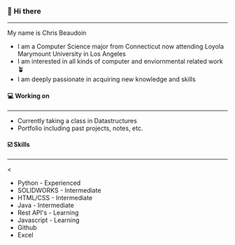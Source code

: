 ### 👋 Hi there
---
My name is Chris Beaudoin
- I am a Computer Science major from Connecticut now attending Loyola Marymount University in Los Angeles
- I am interested in all kinds of computer and enviornmental related work 🪴
- I am deeply passionate in acquiring new knowledge and skills

#### 💻 Working on
---

- Currently taking a class in Datastructures
- Portfolio including past projects, notes, etc.

#### ☑️ Skills 
---
<
- Python - Experienced
- SOLIDWORKS - Intermediate
- HTML/CSS - Intermediate
- Java - Intermediate
- Rest API's - Learning
- Javascript - Learning
- Github
- Excel
>

<!--
**Chris-Beaudoin/Chris-Beaudoin** is a ✨ _special_ ✨ repository because its `README.md` (this file) appears on your GitHub profile.

Here are some ideas to get you started:

- 🔭 I’m currently working on ...
- 🌱 I’m currently learning ...
- 👯 I’m looking to collaborate on ...
- 🤔 I’m looking for help with ...
- 💬 Ask me about ...
- 📫 How to reach me: ...
- 😄 Pronouns: ...
- ⚡ Fun fact: ...
-->
